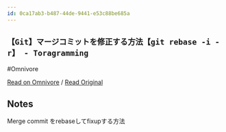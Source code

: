 ```yaml
---
id: 0ca17ab3-b487-44de-9441-e53c88be685a
---
```


## `【Git】マージコミットを修正する方法【git rebase -i -r】 - Toragramming`
#Omnivore

[Read on Omnivore](https://omnivore.app/me/git-git-rebase-i-r-toragramming-18f2cfa12c3) / [Read Original](https://toragramming.com/others/git/how-to-edit-merge-commit-messages/)

## Notes

Merge commit をrebaseしてfixupする方法


